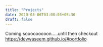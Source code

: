 ```yaml
---
title: "Projects"
date: 2020-05-06T03:08:03+05:30
draft: false
---
```

Coming sooooooooon.....until then checkout <https://devwaseem.github.io/#portfolio>
